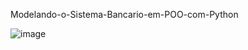 Modelando-o-Sistema-Bancario-em-POO-com-Python

![image](https://github.com/user-attachments/assets/9bf0ad8b-4ff6-4055-9d90-da9e3627d976)
